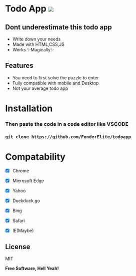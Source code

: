 # Todo App <img src="https://images-wixmp-ed30a86b8c4ca887773594c2.wixmp.com/f/089cf2e6-1a07-42af-bcf6-e3528d46e5d4/dbesjt9-fc3a7c1f-5acb-43af-a395-d31246ebd9be.gif?token=eyJ0eXAiOiJKV1QiLCJhbGciOiJIUzI1NiJ9.eyJzdWIiOiJ1cm46YXBwOiIsImlzcyI6InVybjphcHA6Iiwib2JqIjpbW3sicGF0aCI6IlwvZlwvMDg5Y2YyZTYtMWEwNy00MmFmLWJjZjYtZTM1MjhkNDZlNWQ0XC9kYmVzanQ5LWZjM2E3YzFmLTVhY2ItNDNhZi1hMzk1LWQzMTI0NmViZDliZS5naWYifV1dLCJhdWQiOlsidXJuOnNlcnZpY2U6ZmlsZS5kb3dubG9hZCJdfQ.3PsQgskm8Y3vBZ13mja3sq7zv1r3gdp_fWu1L34qYYg">
## Dont underestimate this todo app 
- Write down your needs
- Made with HTML,CSS,JS
- Works ✨Magically✨

## Features
- You need to first solve the puzzle to enter
- Fully compatible with mobile and Desktop
- Not your average todo app 

# Installation
### Then paste the code in a code editor like VSCODE 
### ```git clone https://github.com/FonderElite/todoapp```


# Compatability
- [x] Chrome
- [x] Microsoft Edge
- [x] Yahoo
- [x] Duckduck go
- [x] Bing
- [x] Safari
- [x] IE(Maybe)


## License

MIT

**Free Software, Hell Yeah!**

[//]: # (These are reference links used in the body of this note and get stripped out when the markdown processor does its job. There is no need to format nicely because it shouldn't be seen. Thanks SO - http://stackoverflow.com/questions/4823468/store-comments-in-markdown-syntax)
